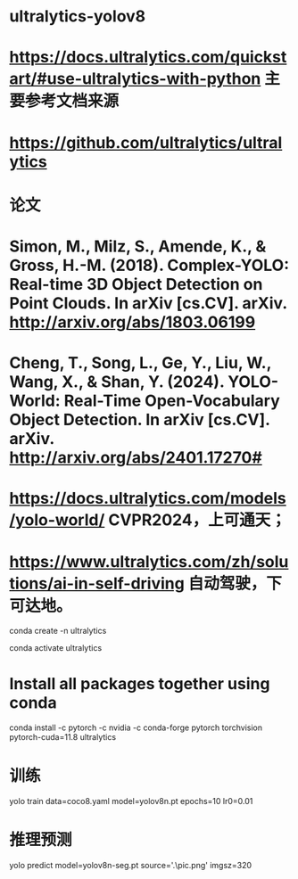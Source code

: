 # ultralytics-yolov8

# https://docs.ultralytics.com/quickstart/#use-ultralytics-with-python  主要参考文档来源
# https://github.com/ultralytics/ultralytics

# 论文
# Simon, M., Milz, S., Amende, K., & Gross, H.-M. (2018). Complex-YOLO: Real-time 3D Object Detection on Point Clouds. In arXiv [cs.CV]. arXiv. http://arxiv.org/abs/1803.06199
# Cheng, T., Song, L., Ge, Y., Liu, W., Wang, X., & Shan, Y. (2024). YOLO-World: Real-Time Open-Vocabulary Object Detection. In arXiv [cs.CV]. arXiv. http://arxiv.org/abs/2401.17270#

# https://docs.ultralytics.com/models/yolo-world/                        CVPR2024，上可通天；
# https://www.ultralytics.com/zh/solutions/ai-in-self-driving            自动驾驶，下可达地。

conda create -n ultralytics

conda activate ultralytics

# Install all packages together using conda
conda install -c pytorch -c nvidia -c conda-forge pytorch torchvision pytorch-cuda=11.8 ultralytics

# 训练
yolo train data=coco8.yaml model=yolov8n.pt epochs=10 lr0=0.01

# 推理预测
yolo predict model=yolov8n-seg.pt source='.\pic.png'  imgsz=320